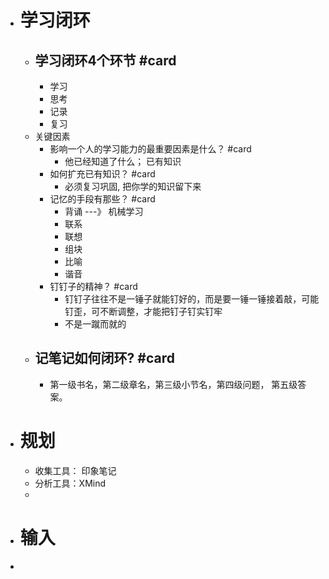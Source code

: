 - # 学习闭环
	- ## 学习闭环4个环节 #card
		- 学习
		- 思考
		- 记录
		- 复习
	- 关键因素
		- 影响一个人的学习能力的最重要因素是什么？ #card
			- 他已经知道了什么； 已有知识
		- 如何扩充已有知识？ #card
			- 必须复习巩固, 把你学的知识留下来
		- 记忆的手段有那些？ #card
			- 背诵  ---》 机械学习
			- 联系
			- 联想
			- 组块
			- 比喻
			- 谐音
		- 钉钉子的精神？ #card
			- 钉钉子往往不是一锤子就能钉好的，而是要一锤一锤接着敲，可能钉歪，可不断调整，才能把钉子钉实钉牢
			- 不是一蹴而就的
	- ## 记笔记如何闭环? #card
		- 第一级书名，第二级章名，第三级小节名，第四级问题， 第五级答案。
- # 规划
	- 收集工具： 印象笔记
	- 分析工具：XMind
	-
- # 输入
-